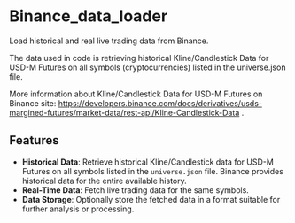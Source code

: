 # Binance_data_loader
Load historical and real live trading data from Binance.

The data used in code is retrieving historical Kline/Candlestick Data for USD-M Futures on all symbols (cryptocurrencies) listed in the universe.json file.

More information about Kline/Candlestick Data for USD-M Futures on Binance site: https://developers.binance.com/docs/derivatives/usds-margined-futures/market-data/rest-api/Kline-Candlestick-Data .


## Features

- **Historical Data**: Retrieve historical Kline/Candlestick data for USD-M Futures on all symbols listed in the `universe.json` file. Binance provides historical data for the entire available history.
- **Real-Time Data**: Fetch live trading data for the same symbols.
- **Data Storage**: Optionally store the fetched data in a format suitable for further analysis or processing.

